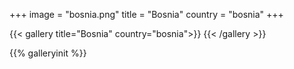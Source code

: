 +++
image = "bosnia.png"
title = "Bosnia"
country = "bosnia"
+++

{{< gallery title="Bosnia" country="bosnia">}}
{{< /gallery >}}

{{% galleryinit %}}
